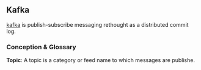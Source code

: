 ## Kafka
[kafka](http://kafka.apache.org/) is publish-subscribe messaging rethought as a distributed commit log.

### Conception & Glossary
**Topic**: A topic is a category or feed name to which messages are publishe.



